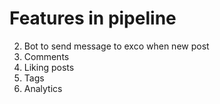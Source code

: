Features in pipeline
=====
2. Bot to send message to exco when new post
2. Comments
3. Liking posts
3. Tags
4. Analytics

